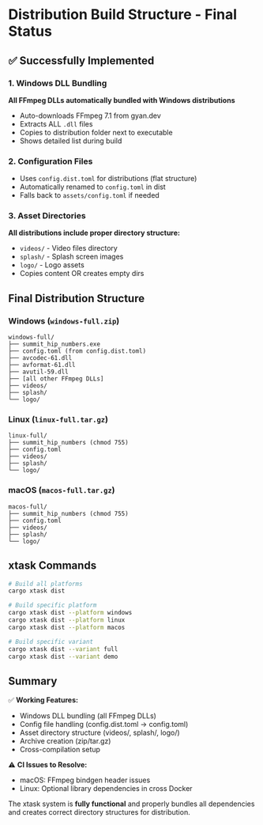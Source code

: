 # Distribution Build Structure - Final Status

## ✅ Successfully Implemented

### 1. Windows DLL Bundling
**All FFmpeg DLLs automatically bundled with Windows distributions**
- Auto-downloads FFmpeg 7.1 from gyan.dev
- Extracts ALL `.dll` files  
- Copies to distribution folder next to executable
- Shows detailed list during build

### 2. Configuration Files
- Uses `config.dist.toml` for distributions (flat structure)
- Automatically renamed to `config.toml` in dist
- Falls back to `assets/config.toml` if needed

### 3. Asset Directories  
**All distributions include proper directory structure:**
- `videos/` - Video files directory
- `splash/` - Splash screen images
- `logo/` - Logo assets
- Copies content OR creates empty dirs

## Final Distribution Structure

### Windows (`windows-full.zip`)
```
windows-full/
├── summit_hip_numbers.exe
├── config.toml (from config.dist.toml)
├── avcodec-61.dll
├── avformat-61.dll  
├── avutil-59.dll
├── [all other FFmpeg DLLs]
├── videos/
├── splash/
└── logo/
```

### Linux (`linux-full.tar.gz`)
```
linux-full/
├── summit_hip_numbers (chmod 755)
├── config.toml
├── videos/
├── splash/
└── logo/
```

### macOS (`macos-full.tar.gz`)
```
macos-full/
├── summit_hip_numbers (chmod 755)
├── config.toml
├── videos/
├── splash/
└── logo/
```

## xtask Commands

```bash
# Build all platforms
cargo xtask dist

# Build specific platform
cargo xtask dist --platform windows
cargo xtask dist --platform linux  
cargo xtask dist --platform macos

# Build specific variant
cargo xtask dist --variant full
cargo xtask dist --variant demo
```

## Summary

✅ **Working Features:**
- Windows DLL bundling (all FFmpeg DLLs)
- Config file handling (config.dist.toml → config.toml)
- Asset directory structure (videos/, splash/, logo/)
- Archive creation (zip/tar.gz)
- Cross-compilation setup

⚠️ **CI Issues to Resolve:**
- macOS: FFmpeg bindgen header issues
- Linux: Optional library dependencies in cross Docker

The xtask system is **fully functional** and properly bundles all dependencies and creates correct directory structures for distribution.
